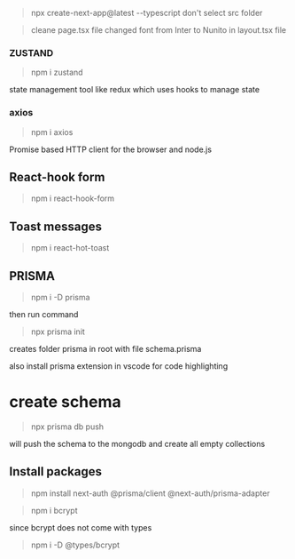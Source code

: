 >npx create-next-app@latest --typescript
don't select src folder

> cleane page.tsx file
> changed font from Inter to Nunito in layout.tsx file

### ZUSTAND
>npm i zustand

state management tool like redux which uses hooks to manage state


### axios
>npm i axios

Promise based HTTP client for the browser and node.js

## React-hook form
>npm i react-hook-form

## Toast messages
>npm i react-hot-toast

## PRISMA
> npm i -D prisma

then run command

> npx prisma init

creates folder prisma in root
with file schema.prisma


also install prisma extension in vscode for code highlighting

# create schema

> npx prisma db push

will push the schema to the mongodb and create all empty collections

## Install packages

> npm install next-auth @prisma/client @next-auth/prisma-adapter

>npm i bcrypt

since bcrypt does not come with types

> npm i -D @types/bcrypt